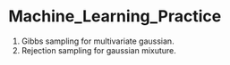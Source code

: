 # Machine_Learning_Practice

1. Gibbs sampling for multivariate gaussian.
2. Rejection sampling for gaussian mixuture.
